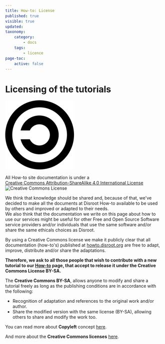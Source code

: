 ```yaml
---
title: How-to: License
published: true
visible: true
updated:
taxonomy:
    category:
        - docs
    tags:
        - licence
page-toc:
    active: false
---
```


# Licensing of the tutorials
![](en/copyleft.png)

All How-to site documentation is under a<br><a rel="license" href="http://creativecommons.org/licenses/by-sa/4.0/">Creative Commons Attribution-ShareAlike 4.0 International License</a><br><img alt="Creative Commons License" style="border-width:0" src="https://i.creativecommons.org/l/by-sa/4.0/80x15.png"/>
<br>

We think that knowledge should be shared and, because of that, we've decided to make all the documents at Disroot How-to available to be used by others and improved or adapted to their needs.<br>
We also think that the documentation we write on this page about how to use our services might be useful for other Free and Open Source Software service providers and/or individuals that use the same software and/or share the same ethicals choices as Disroot.

By using a Creative Commons license we make it publicly clear that all documentation (how-to's) published at [howto.disroot.org](https://howto.disroot.org) are free to adapt, improve, distribute and/or share the adaptations.

**Therefore, we ask to all those people that wish to contribute with a new tutorial to our [How-to](https://howto.disroot.org) page, that accept to release it under the Creative Commons License BY-SA.**

The **Creative Commons BY-SA**, allows anyone to modify and share a tutorial freely as long as the publishing conditions are in accordance with the following:
- Recognition of adaptation and references to the original work and/or author.
- Share the modified version with the same license (BY-SA), allowing others to share and modify the work too.


You can read more about **Copyleft** concept [here](https://en.wikipedia.org/wiki/Copyleft).

And more about the **Creative Commons licenses** [here](https://creativecommons.org/).
